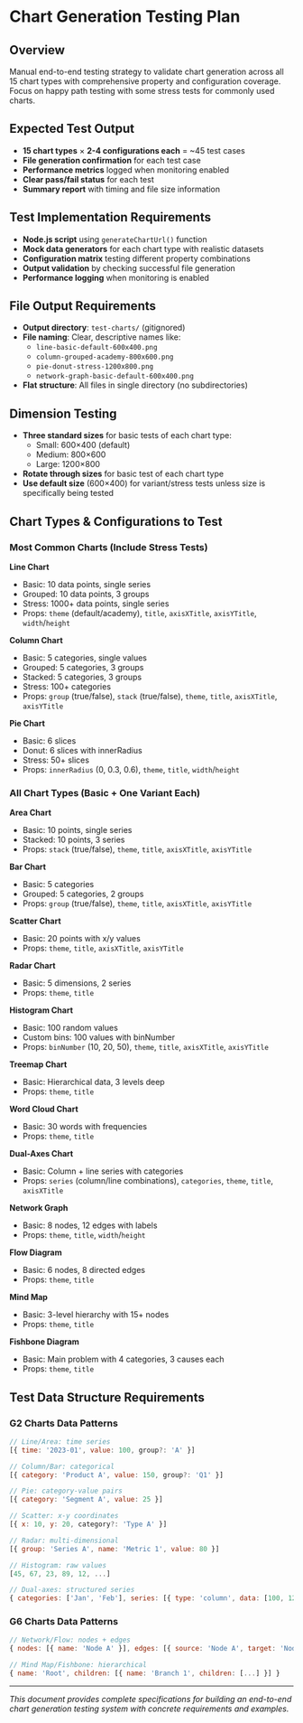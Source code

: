 # Chart Generation Testing Plan

## Overview
Manual end-to-end testing strategy to validate chart generation across all 15 chart types with comprehensive property and configuration coverage. Focus on happy path testing with some stress tests for commonly used charts.

## Expected Test Output
- **15 chart types** × **2-4 configurations each** = ~45 test cases
- **File generation confirmation** for each test case
- **Performance metrics** logged when monitoring enabled
- **Clear pass/fail status** for each test
- **Summary report** with timing and file size information

## Test Implementation Requirements
- **Node.js script** using `generateChartUrl()` function
- **Mock data generators** for each chart type with realistic datasets
- **Configuration matrix** testing different property combinations
- **Output validation** by checking successful file generation
- **Performance logging** when monitoring is enabled

## File Output Requirements
- **Output directory**: `test-charts/` (gitignored)
- **File naming**: Clear, descriptive names like:
  - `line-basic-default-600x400.png`
  - `column-grouped-academy-800x600.png`
  - `pie-donut-stress-1200x800.png`
  - `network-graph-basic-default-600x400.png`
- **Flat structure**: All files in single directory (no subdirectories)

## Dimension Testing
- **Three standard sizes** for basic tests of each chart type:
  - Small: 600×400 (default)
  - Medium: 800×600 
  - Large: 1200×800
- **Rotate through sizes** for basic test of each chart type
- **Use default size** (600×400) for variant/stress tests unless size is specifically being tested

## Chart Types & Configurations to Test

### Most Common Charts (Include Stress Tests)
**Line Chart**
- Basic: 10 data points, single series
- Grouped: 10 data points, 3 groups
- Stress: 1000+ data points, single series
- Props: `theme` (default/academy), `title`, `axisXTitle`, `axisYTitle`, `width`/`height`

**Column Chart** 
- Basic: 5 categories, single values
- Grouped: 5 categories, 3 groups
- Stacked: 5 categories, 3 groups
- Stress: 100+ categories
- Props: `group` (true/false), `stack` (true/false), `theme`, `title`, `axisXTitle`, `axisYTitle`

**Pie Chart**
- Basic: 6 slices
- Donut: 6 slices with innerRadius
- Stress: 50+ slices
- Props: `innerRadius` (0, 0.3, 0.6), `theme`, `title`, `width`/`height`

### All Chart Types (Basic + One Variant Each)

**Area Chart**
- Basic: 10 points, single series
- Stacked: 10 points, 3 series
- Props: `stack` (true/false), `theme`, `title`, `axisXTitle`, `axisYTitle`

**Bar Chart**
- Basic: 5 categories
- Grouped: 5 categories, 2 groups
- Props: `group` (true/false), `theme`, `title`, `axisXTitle`, `axisYTitle`

**Scatter Chart**
- Basic: 20 points with x/y values
- Props: `theme`, `title`, `axisXTitle`, `axisYTitle`

**Radar Chart**
- Basic: 5 dimensions, 2 series
- Props: `theme`, `title`

**Histogram Chart**
- Basic: 100 random values
- Custom bins: 100 values with binNumber
- Props: `binNumber` (10, 20, 50), `theme`, `title`, `axisXTitle`, `axisYTitle`

**Treemap Chart**
- Basic: Hierarchical data, 3 levels deep
- Props: `theme`, `title`

**Word Cloud Chart**
- Basic: 30 words with frequencies
- Props: `theme`, `title`

**Dual-Axes Chart**
- Basic: Column + line series with categories
- Props: `series` (column/line combinations), `categories`, `theme`, `title`, `axisXTitle`

**Network Graph**
- Basic: 8 nodes, 12 edges with labels
- Props: `theme`, `title`, `width`/`height`

**Flow Diagram**
- Basic: 6 nodes, 8 directed edges
- Props: `theme`, `title`

**Mind Map**
- Basic: 3-level hierarchy with 15+ nodes
- Props: `theme`, `title`

**Fishbone Diagram**
- Basic: Main problem with 4 categories, 3 causes each
- Props: `theme`, `title`

## Test Data Structure Requirements

### G2 Charts Data Patterns
```javascript
// Line/Area: time series
[{ time: '2023-01', value: 100, group?: 'A' }]

// Column/Bar: categorical
[{ category: 'Product A', value: 150, group?: 'Q1' }]

// Pie: category-value pairs
[{ category: 'Segment A', value: 25 }]

// Scatter: x-y coordinates
[{ x: 10, y: 20, category?: 'Type A' }]

// Radar: multi-dimensional
[{ group: 'Series A', name: 'Metric 1', value: 80 }]

// Histogram: raw values
[45, 67, 23, 89, 12, ...]

// Dual-axes: structured series
{ categories: ['Jan', 'Feb'], series: [{ type: 'column', data: [100, 120] }] }
```

### G6 Charts Data Patterns
```javascript
// Network/Flow: nodes + edges
{ nodes: [{ name: 'Node A' }], edges: [{ source: 'Node A', target: 'Node B', name?: 'connects' }] }

// Mind Map/Fishbone: hierarchical
{ name: 'Root', children: [{ name: 'Branch 1', children: [...] }] }
```

---
*This document provides complete specifications for building an end-to-end chart generation testing system with concrete requirements and examples.*